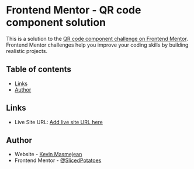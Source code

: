 # Frontend Mentor - QR code component solution

This is a solution to the [QR code component challenge on Frontend Mentor](https://www.frontendmentor.io/challenges/qr-code-component-iux_sIO_H). Frontend Mentor challenges help you improve your coding skills by building realistic projects.

## Table of contents

- [Links](#links)
- [Author](#author)

## Links

- Live Site URL: [Add live site URL here](https://slicedpotatoes.github.io/frontend-mentor-qr-code-component-main/)

## Author

- Website - [Kevin Masmejean](#)
- Frontend Mentor - [@SlicedPotatoes](https://www.frontendmentor.io/profile/SlicedPotatoes)
